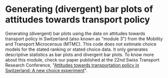 # Generating (divergent) bar plots of attitudes towards transport policy
Generating (divergent) bar plots using the data on attitudes towards transport policy in Switzerland (also known as "module 3") from the Mobility and Transport Microcensus (MTMC). This code does not estimate choice models for the stated ranking or stated choice data. It only generates descriptive statistics as bar plots and divergent bar plots. To know more about this module, check our paper published at the 22nd Swiss Transport Research Conference, "<a href="http://strc.ch/2022/Danalet_EtAl.pdf">Attitudes towards transportation policy in Switzerland: A new choice experiment</a>".
